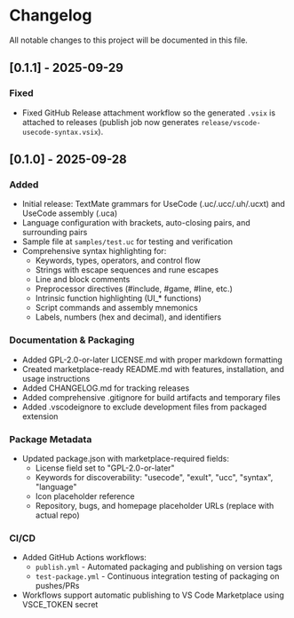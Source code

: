 # Changelog

All notable changes to this project will be documented in this file.

## [0.1.1] - 2025-09-29

### Fixed

- Fixed GitHub Release attachment workflow so the generated `.vsix` is attached to releases (publish job now generates `release/vscode-usecode-syntax.vsix`).

## [0.1.0] - 2025-09-28

### Added

- Initial release: TextMate grammars for UseCode (.uc/.ucc/.uh/.ucxt) and UseCode assembly (.uca)
- Language configuration with brackets, auto-closing pairs, and surrounding pairs
- Sample file at `samples/test.uc` for testing and verification
- Comprehensive syntax highlighting for:
  - Keywords, types, operators, and control flow
  - Strings with escape sequences and rune escapes
  - Line and block comments
  - Preprocessor directives (#include, #game, #line, etc.)
  - Intrinsic function highlighting (UI_* functions)
  - Script commands and assembly mnemonics
  - Labels, numbers (hex and decimal), and identifiers

### Documentation & Packaging

- Added GPL-2.0-or-later LICENSE.md with proper markdown formatting
- Created marketplace-ready README.md with features, installation, and usage instructions
- Added CHANGELOG.md for tracking releases
- Added comprehensive .gitignore for build artifacts and temporary files
- Added .vscodeignore to exclude development files from packaged extension

### Package Metadata

- Updated package.json with marketplace-required fields:
  - License field set to "GPL-2.0-or-later"
  - Keywords for discoverability: "usecode", "exult", "ucc", "syntax", "language"
  - Icon placeholder reference
  - Repository, bugs, and homepage placeholder URLs (replace with actual repo)

### CI/CD

- Added GitHub Actions workflows:
  - `publish.yml` - Automated packaging and publishing on version tags
  - `test-package.yml` - Continuous integration testing of packaging on pushes/PRs
- Workflows support automatic publishing to VS Code Marketplace using VSCE_TOKEN secret
